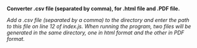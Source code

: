 
**Converter .csv file (separated by comma), for .html file and .PDF file.**

*Add a .csv file (separated by a comma) to the directory and enter the path to this file on line 12 of index.js.
When running the program, two files will be generated in the same directory, one in html format and the other in PDF format.*
